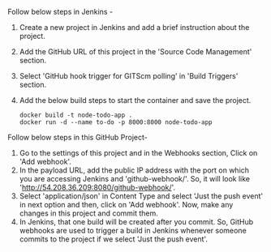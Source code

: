 Follow below steps in Jenkins -

1. Create a new project in Jenkins and add a brief instruction about the project.
2. Add the GitHub URL of this project in the 'Source Code Management' section.
3. Select 'GitHub hook trigger for GITScm polling' in 'Build Triggers' section.
4. Add the below build steps to start the container and save the project.
   
     ```
     docker build -t node-todo-app .
     docker run -d --name to-do -p 8000:8000 node-todo-app
     ```

Follow below steps in this GitHub Project-

1. Go to the settings of this project and in the Webhooks section, Click on 'Add webhook'.
2. In the payload URL, add the public IP address with the port on which you are accessing Jenkins and 'github-webhook/'.
So, it will look like 'http://54.208.36.209:8080/github-webhook/'.
3. Select 'application/json' in Content Type and select 'Just the push event' in next option and then, click on 'Add webhook'.
Now, make any changes in this project and commit them.
4. In Jenkins, that one build will be created after you commit. So, GitHub webhooks are used to trigger a build in Jenkins whenever someone commits to the project if we select 'Just the push event'.
